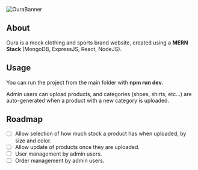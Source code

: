![OuraBanner](banner.jpg)

## About
Oura is a mock clothing and sports brand website, created using a **MERN Stack** (MongoDB, ExpressJS, React, NodeJS).

## Usage
You can run the project from the main folder with **npm run dev**.

Admin users can upload products, and categories (shoes, shirts, etc...) are auto-generated when a product with a new category is uploaded.

## Roadmap
- [ ] Allow selection of how much stock a product has when uploaded, by size and color.
- [ ] Allow update of products once they are uploaded.
- [ ] User management by admin users.
- [ ] Order management by admin users.
